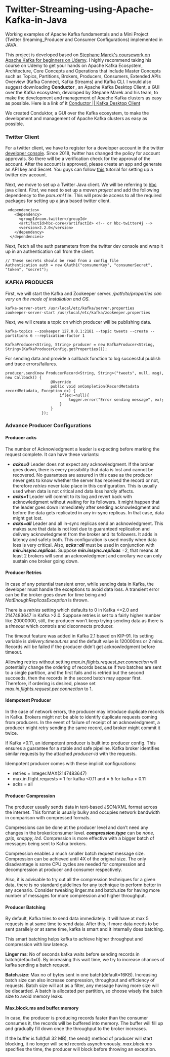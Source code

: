 
# Twitter-Streaming-using-Apache-Kafka-in-Java

Working examples of Apache Kafka fundamentals and a Mini Project (Twitter Sreaming_Producer and Consumer Configurations) implemented in JAVA.

This project is developed based on [Stephane Marek's coursework on Apache Kafka for beginners on Udemy](https://www.udemy.com/share/1013hcAEMZclpURX4H/). I highly recommend taking his course on Udemy to get your hands on Apache Kafka Ecosystem, Architecture, Core Concepts and Operations that include Master Concepts such as Topics, Partitions, Brokers, Producers, Consumers, Extended APIs Overview (Kafka Connect, Kafka Streams) and Kafka CLI.  I would also suggest downloading <b>Conductor </b>, an Apache Kafka Desktop Client, a GUI over the Kafka ecosystem, devoloped by Stepane Marek and his team, to make the development and management of Apache Kafka clusters as easy as possible. Here is a link of it [Conductor || Kafka Desktop Client](https://www.conduktor.io/download/)

We created Conduktor, a GUI over the Kafka ecosystem, to make the development and management of Apache Kafka clusters as easy as possible.
### [](https://github.com/bharadwaj995/Twitter-Streaming-uisng-Apche-kafka-in-Java/tree/9a94240d26f9c46b457f6c58763a306ef15dbf6f#twitter-client)**Twitter Client**

For a twitter client, we have to register for a developer account in the twitter  [developer console](http://www.developer.twitter.com/). Since 2018, twitter has changed the policy for account approvals. So there will be a verification check for the approval of the account. After the account is approved, please create an app and generate an API key and Secret. You guys can follow  [this](https://docs.inboundnow.com/guide/create-twitter-application/)  tutorial for setting up a twitter dev account.

Next, we move to set up a Twitter Java client. We will be referring to  [hbc](https://github.com/twitter/hbc)  java client.  _First_, we need to set up a  _maven project_  and add the following dependency to the  _pom.xml_  file. This will provide access to all the required packages for setting up a java based twitter client.

```
 <dependencies>
    <dependency>
      <groupId>com.twitter</groupId>
      <artifactId>hbc-core</artifactId> <!-- or hbc-twitter4j -->
      <version>2.2.0</version>
    </dependency>
  </dependencies>

```

Next, Fetch all the auth parameters from the twitter dev console and wrap it up in an authentication call from the client.

```
// These secrets should be read from a config file
Authentication auth = new OAuth1("consumerKey", "consumerSecret", "token", "secret");

```

### [](https://github.com/bharadwaj995/Twitter-Streaming-uisng-Apche-kafka-in-Java/tree/9a94240d26f9c46b457f6c58763a306ef15dbf6f#kafka-producer)**KAFKA PRODUCER**

First, we will start the Kafka and Zookeeper server.  _/path/to/properties can vary on the mode of installation and OS._

```
kafka-server-start /usr/local/etc/kafka/server.properties
zookeeper-server-start /usr/local/etc/kafka/zookeeper.properties

```

Next, we will create a topic on which producer will be publishing data.

```
kafka-topics --zookeeper 127.0.0.1:2181 --topic tweets --create --partitions 6 --replication-factor 1

```



```
KafkaProducer<String, String> producer = new KafkaProducer<String, String>(KafkaProducerConfig.getProperties());

```

For sending data and provide a callback function to log successful publish and trace errors/failures.

```
producer.send(new ProducerRecord<String, String>("tweets", null, msg), new Callback() {
                    @Override
                    public void onCompletion(RecordMetadata recordMetadata, Exception ex) {
                        if(ex!=null){
                            logger.error("Error sending message", ex);
                        }
                    }
                });

```

### [](https://github.com/bharadwaj995/Twitter-Streaming-uisng-Apche-kafka-in-Java/tree/9a94240d26f9c46b457f6c58763a306ef15dbf6f#advance-producer-configurations)**Advance Producer Configurations**
#### [](https://github.com/bharadwaj995/Twitter-Streaming-uisng-Apche-kafka-in-Java/tree/9a94240d26f9c46b457f6c58763a306ef15dbf6f#producer-acks)**Producer acks**

The number of Acknowledgment a leader is expecting before marking the request complete. It can have these variants:

-   **_acks=0_**  Leader does not expect any acknowledgment. If the broker goes down, there is every possibility that data is lost and cannot be recovered. No guarantees are assured in this case as the producer never gets to know whether the server has received the record or not, therefore  _retries_  never take place in this configuration. This is usually used when data is not critical and data loss hardly affects.
-   **_acks=1_**  Leader will commit to its log and revert back with acknowledgment without waiting for its followers. It might happen that the leader goes down immediately after sending acknowledgment and before the data gets replicated in any in-sync replicas. In that case, data might get lost.
-   **_acks=all_**  Leader and all in-sync replicas send an acknowledgment. This makes sure that data is not lost due to guaranteed replication and delivery acknowledgment from the broker and its followers. It adds in latency and safety both. This configuration is used mostly when data loss is very critical. Also,  **_acks=all_**  must be used in conjunction with  **_min.insync.replicas_**. Suppose  **_min.insync.replicas_**  =2, that means at least 2 brokers will send an acknowledgment and corollary we can only sustain one broker going down.

#### [](https://github.com/bharadwaj995/Twitter-Streaming-uisng-Apche-kafka-in-Java/tree/9a94240d26f9c46b457f6c58763a306ef15dbf6f#producer-retries)**Producer Retries**

In case of any potential transient error, while sending data in Kafka, the developer must handle the exceptions to avoid data loss. A transient error can be the broker goes down for time being and  _NotEnoughReplicasException_  is thrown.

There is a  _retries_  setting which defaults to 0 in Kafka <=2.0 and 2147483647 in Kafka >2.0. Suppose retries is set to a fairly higher number like 20000000, still, the producer won’t keep trying sending data as there is a  _timeout_  which controls and disconnects producer.

The timeout feature was added in Kafka 2.1 based on KIP-91. Its setting variable is  _delivery.timeout.ms_  and the default value is 120000ms or 2 mins.  
Records will be failed if the producer didn’t get acknowledgment before timeout.

Allowing retries without setting  _max.in.flights.request.per.connection_  will potentially change the ordering of records because if two batches are sent to a single partition, and the first fails and is retried but the second succeeds, then the records in the second batch may appear first. Therefore, if ordering is desired, please set  _max.in.flights.request.per.connection_  to 1.

#### [](https://github.com/bharadwaj995/Twitter-Streaming-uisng-Apche-kafka-in-Java/tree/9a94240d26f9c46b457f6c58763a306ef15dbf6f#idempotent-producer)**Idempotent Producer**

In the case of network errors, the producer may introduce duplicate records in Kafka. Brokers might not be able to identify duplicate requests coming from producers. In the event of failure of receipt of an acknowledgment, a producer might retry sending the same record, and broker might commit it twice.

If Kafka >0.11, an idempotent producer is built into producer config. This ensures a guarantee for a stable and safe pipeline. Kafka broker identifies similar requests by the attached  _producer-id_  with the requests.

Idempotent producer comes with these implicit configurations:

-   retries = Integer.MAX(2147483647)
-   max.in.flight.requests = 1 for kafka <0.11 and = 5 for kafka > 0.11
-   acks = all

#### [](https://github.com/bharadwaj995/Twitter-Streaming-uisng-Apche-kafka-in-Java/tree/9a94240d26f9c46b457f6c58763a306ef15dbf6f#producer-compression)**Producer Compression**

The producer usually sends data in text-based JSON/XML format across the internet. This format is usually bulky and occupies network bandwidth in comparison with compressed formats.

Compressions can be done at the producer level and don’t need any changes in the broker/consumer level.  _**compression.type**_  can be  _none, gzip, snappy, lz4_. Compression is more effective with a bigger batch of messages being sent to Kafka brokers.

Compression enables a much smaller batch request message size. Compression can be achieved until 4X of the original size. The only disadvantage is some CPU cycles are needed for compression and decompression at producer and consumer respectively.

Also, it is advisable to try out all the compression techniques for a given data, there is no standard guidelines for any technique to perform better in any scenario. Consider tweaking linger.ms and batch.size for having more number of messages for more compression and higher throughput.

#### [](https://github.com/bharadwaj995/Twitter-Streaming-uisng-Apche-kafka-in-Java/tree/9a94240d26f9c46b457f6c58763a306ef15dbf6f#producer-batching)**Producer Batching**

By default, Kafka tries to send data immediately. It will have at max 5 requests in at same time to send data. After this, if more data needs to be sent parallely or at same time, kafka is smart and it internally does batching.

This smart batching helps kafka to achieve higher throughput and compression with low latency.

**Linger ms**: No of seconds kafka waits before sending records in batch(default=0). By increasing this wait time, we try to increase chances of kafka sending a batch request.

**Batch.size**: Max no of bytes sent in one batch(default=16KB). Increasing batch size can also increase compression, throughput and efficiency of requests. Batch size will act as a filter, any message having more size will be discarded. A batch is allocated per partition, so choose wisely the batch size to avoid memory leaks.

#### [](https://github.com/bharadwaj995/Twitter-Streaming-uisng-Apche-kafka-in-Java/tree/9a94240d26f9c46b457f6c58763a306ef15dbf6f#maxblockms-and-buffermemory)
**Max.block.ms and buffer.memory**

In case, the producer is producing records faster than the consumer consumes it, the records will be buffered into memory. The buffer will fill up and gradually fill down once the throughput to the broker increases.

If the buffer is full(full 32 MB), the send() method of producer will start blocking, it no longer will send records asynchronously.  _max.block.ms_  specifies the time, the producer will block before throwing an exception.
